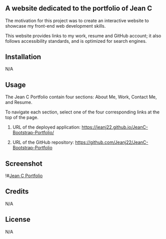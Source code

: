 # <Jean C  Bootstrap Portfolio>

## A website dedicated to the portfolio of Jean C

The motivation for this project was to create an interactive website to showcase my front-end web development skills.

This website provides links to my work, resume and GitHub account; it also follows accessibility standards, and is optimized for search engines.



## Installation

N/A


## Usage
The Jean C Portfolio contain four sections: About Me, Work, Contact Me, and Resume.

To navigate each section, select one of the four corresponding links at the top of the page.



1. URL of the deployed application:
https://jeanj22.github.io/JeanC-Bootstrap-Portfolio/


2. URL of the GitHub repository:
https://github.com/Jeanj22/JeanC-Bootstrap-Portfolio




## Screenshot 


!#[Jean C Portfolio](images/Screenshot_JeanC_Bootstrap_Portfolio.png)


## Credits

N/A

## License

N/A
